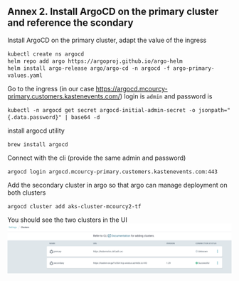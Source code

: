 
## Annex 2. Install ArgoCD on the primary cluster and reference the scondary 

Install ArgoCD on the primary cluster, adapt the value of the ingress 
```
kubectl create ns argocd 
helm repo add argo https://argoproj.github.io/argo-helm
helm install argo-release argo/argo-cd -n argocd -f argo-primary-values.yaml
```

Go to the ingress (in our case https://argocd.mcourcy-primary.customers.kastenevents.com/) login is `admin` and password is 
```
kubectl -n argocd get secret argocd-initial-admin-secret -o jsonpath="{.data.password}" | base64 -d
```

install argocd utility 
```
brew install argocd
```

Connect with the cli (provide the same admin and password)
```
argocd login argocd.mcourcy-primary.customers.kastenevents.com:443
```

Add the secondary cluster in argo so that argo can manage deployment on both clusters
```
argocd cluster add aks-cluster-mcourcy2-tf
```

You should see the two clusters in the UI 
![2 clusters in the UI](../images/argocd-2-clusters.png)